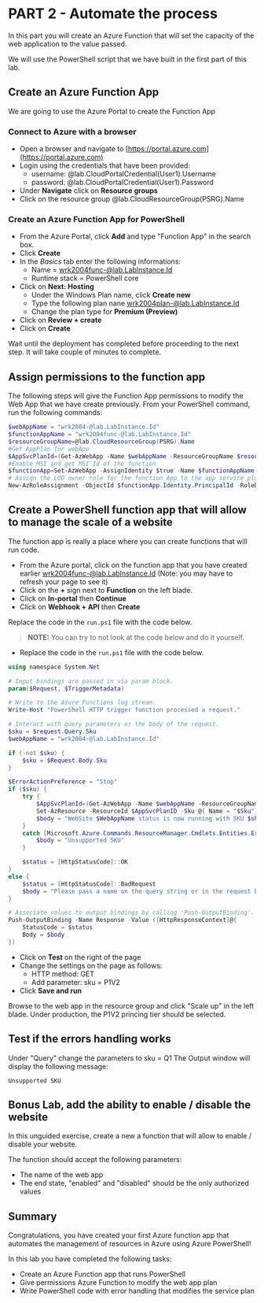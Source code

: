 # PART 2 - Automate the process

In this part you will create an Azure Function that will set the capacity of the web application to the value passed.

We will use the PowerShell script that we have built in the first part of this lab.

## Create an Azure Function App

We are going to use the Azure Portal to create the Function App

<!-- To be replaced with CLI script or PowerShell with the Function App preview module -->

### Connect to Azure with a browser

- Open a browser and navigate to [https://portal.azure.com](https://portal.azure.com)
- Login using the credentials that have been provided:
  - username: @lab.CloudPortalCredential(User1).Username
  - password: @lab.CloudPortalCredential(User1).Password
- Under **Navigate** click on **Resource groups**
- Click on the resource group @lab.CloudResourceGroup(PSRG).Name

### Create an Azure Function App for PowerShell

- From the Azure Portal, click **Add** and type "Function App" in the search box.
- Click **Create**
- In the _Basics_ tab enter the following informations:
  - Name = wrk2004func-@lab.LabInstance.Id
  - Runtime stack = PowerShell core
- Click on **Next: Hosting**
  - Under the Windows Plan name, click **Create new**
  - Type the following plan nane wrk2004plan-@lab.LabInstance.Id
  - Change the plan type for **Premium (Preview)**
- Click on **Review + create**
- Click on **Create**

Wait until the deployment has completed before proceeding to the next step. It will take couple of minutes to complete.

## Assign permissions to the function app

The following steps will give the Function App permissions to modify the Web App that we have create previously.
From your PowerShell command, run the following commands:

```PowerShell
$webAppName = "wrk2004-@lab.LabInstance.Id"
$functionAppName = "wrk2004func-@lab.LabInstance.Id"
$resourceGroupName=@lab.CloudResourceGroup(PSRG).Name
#Get AppPlan for webApp
$AppSvcPlanId=(Get-AzWebApp -Name $webAppName -ResourceGroupName $resourceGroupName).ServerFarmId
#Enable MSI and get MSI Id of the function
$functionApp=Set-AzWebApp -AssignIdentity $true -Name $functionAppName -ResourceGroupName $resourceGroupName
# Assign the LOD owner role for the function App to the app service plan
New-AzRoleAssignment -ObjectId $functionApp.Identity.PrincipalId -RoleDefinitionName "LOD Owner" -Scope $AppSvcPlanId
```

## Create a PowerShell function app that will allow to manage the scale of a website

The function app is really a place where you can create functions that will run code.

- From the Azure portal, click on the function app that you have created earlier wrk2004func-@lab.LabInstance.Id (Note: you may have to refresh your page to see it)
- Click on the **+** sign next to **Function** on the left blade.
- Click on **In-portal** then **Continue**
- Click on **Webhook + API** then **Create**

Replace the code in the `run.ps1` file with the code below.

> **NOTE:** You can try to not look at the code below and do it yourself.

- Replace the code in the `run.ps1` file with the code below.

```PowerShell
using namespace System.Net

# Input bindings are passed in via param block.
param($Request, $TriggerMetadata)

# Write to the Azure Functions log stream.
Write-Host "PowerShell HTTP trigger function processed a request."

# Interact with query parameters or the body of the request.
$sku = $request.Query.Sku
$webAppName = "wrk2004-@lab.LabInstance.Id"

if (-not $sku) {
    $sku = $Request.Body.Sku
}

$ErrorActionPreference = "Stop"
if ($sku) {
    try {
        $AppSvcPlanId=(Get-AzWebApp -Name $webAppName -ResourceGroupName $resourceGroupName).ServerFarmId
        Set-AzResource -ResourceId $AppSvcPlanID -Sku @{ Name = "$Sku"} -Force
        $body = "WebSite $WebAppName status is now running with SKU $sku"
    }
    catch [Microsoft.Azure.Commands.ResourceManager.Cmdlets.Entities.ErrorResponses.ErrorResponseMessageException] {
        $body = "Unsupported SKU"
    }

    $status = [HttpStatusCode]::OK
}
else {
    $status = [HttpStatusCode]::BadRequest
    $body = "Please pass a name on the query string or in the request body."
}

# Associate values to output bindings by calling 'Push-OutputBinding'.
Push-OutputBinding -Name Response -Value ([HttpResponseContext]@{
    StatusCode = $status
    Body = $body
})
```

- Click on **Test** on the right of the page
- Change the settings on the page as follows:
  - HTTP method: GET
  - Add parameter: sku = P1V2
- Click **Save and run**

Browse to the web app in the resource group and click "Scale up" in the left blade.
Under production, the P1V2 princing tier should be selected.

## Test if the errors handling works

Under "Query" change the parameters to sku = Q1
The Output window will display the following message:

```
Unsupported SKU
```

## Bonus Lab, add the ability to enable / disable the website

In this unguided exercise, create a new a function that will allow to enable / disable your website.

The function should accept the following parameters:

- The name of the web app
- The end state, "enabled" and "disabled" should be the only authorized values

## Summary

Congratulations, you have created your first Azure function app that automates the management of resources in Azure using Azure PowerShell!

In this lab you have completed the following tasks:

- Create an Azure Function app that runs PowerShell
- Give permissions Azure Function to modify the web app plan
- Write PowerShell code with error handling that modifies the service plan
